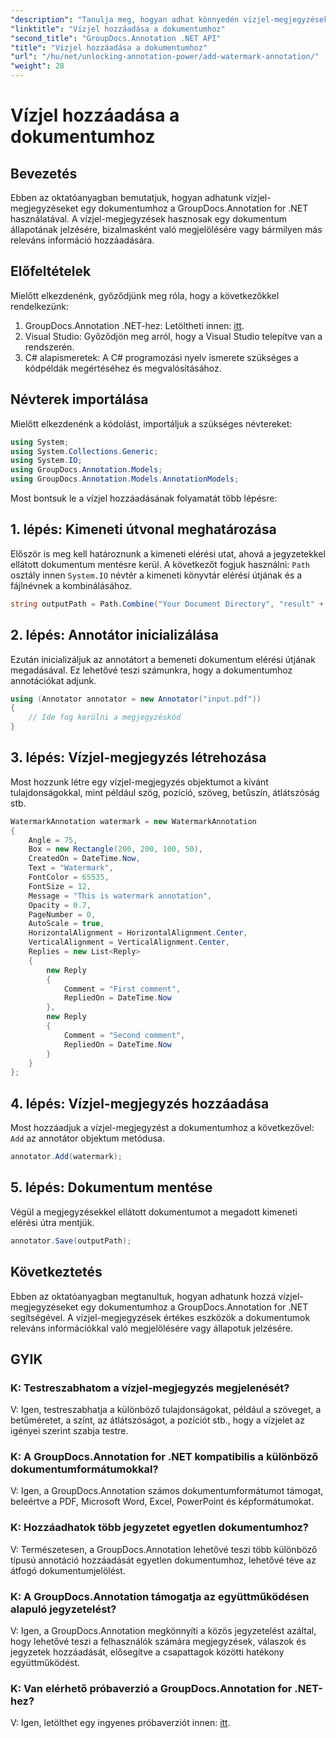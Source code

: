 ```yaml
---
"description": "Tanulja meg, hogyan adhat könnyedén vízjel-megjegyzéseket dokumentumaihoz a GroupDocs.Annotation for .NET segítségével. Növelje a dokumentumok érthetőségét és biztonságát."
"linktitle": "Vízjel hozzáadása a dokumentumhoz"
"second_title": "GroupDocs.Annotation .NET API"
"title": "Vízjel hozzáadása a dokumentumhoz"
"url": "/hu/net/unlocking-annotation-power/add-watermark-annotation/"
"weight": 28
---
```


# Vízjel hozzáadása a dokumentumhoz

## Bevezetés
Ebben az oktatóanyagban bemutatjuk, hogyan adhatunk vízjel-megjegyzéseket egy dokumentumhoz a GroupDocs.Annotation for .NET használatával. A vízjel-megjegyzések hasznosak egy dokumentum állapotának jelzésére, bizalmasként való megjelölésére vagy bármilyen más releváns információ hozzáadására.

## Előfeltételek

Mielőtt elkezdenénk, győződjünk meg róla, hogy a következőkkel rendelkezünk:

1. GroupDocs.Annotation .NET-hez: Letöltheti innen: [itt](https://releases.groupdocs.com/annotation/net/).
2. Visual Studio: Győződjön meg arról, hogy a Visual Studio telepítve van a rendszerén.
3. C# alapismeretek: A C# programozási nyelv ismerete szükséges a kódpéldák megértéséhez és megvalósításához.

## Névterek importálása

Mielőtt elkezdenénk a kódolást, importáljuk a szükséges névtereket:

```csharp
using System;
using System.Collections.Generic;
using System.IO;
using GroupDocs.Annotation.Models;
using GroupDocs.Annotation.Models.AnnotationModels;
```

Most bontsuk le a vízjel hozzáadásának folyamatát több lépésre:

## 1. lépés: Kimeneti útvonal meghatározása

Először is meg kell határoznunk a kimeneti elérési utat, ahová a jegyzetekkel ellátott dokumentum mentésre kerül. A következőt fogjuk használni: `Path` osztály innen `System.IO` névtér a kimeneti könyvtár elérési útjának és a fájlnévnek a kombinálásához.

```csharp
string outputPath = Path.Combine("Your Document Directory", "result" + Path.GetExtension("input.pdf"));
```

## 2. lépés: Annotátor inicializálása

Ezután inicializáljuk az annotátort a bemeneti dokumentum elérési útjának megadásával. Ez lehetővé teszi számunkra, hogy a dokumentumhoz annotációkat adjunk.

```csharp
using (Annotator annotator = new Annotator("input.pdf"))
{
    // Ide fog kerülni a megjegyzéskód
}
```

## 3. lépés: Vízjel-megjegyzés létrehozása

Most hozzunk létre egy vízjel-megjegyzés objektumot a kívánt tulajdonságokkal, mint például szög, pozíció, szöveg, betűszín, átlátszóság stb.

```csharp
WatermarkAnnotation watermark = new WatermarkAnnotation
{
    Angle = 75,
    Box = new Rectangle(200, 200, 100, 50),
    CreatedOn = DateTime.Now,
    Text = "Watermark",
    FontColor = 65535,
    FontSize = 12,
    Message = "This is watermark annotation",
    Opacity = 0.7,
    PageNumber = 0,
    AutoScale = true,
    HorizontalAlignment = HorizontalAlignment.Center,
    VerticalAlignment = VerticalAlignment.Center,
    Replies = new List<Reply>
    {
        new Reply
        {
            Comment = "First comment",
            RepliedOn = DateTime.Now
        },
        new Reply
        {
            Comment = "Second comment",
            RepliedOn = DateTime.Now
        }
    }
};
```

## 4. lépés: Vízjel-megjegyzés hozzáadása

Most hozzáadjuk a vízjel-megjegyzést a dokumentumhoz a következővel: `Add` az annotátor objektum metódusa.

```csharp
annotator.Add(watermark);
```

## 5. lépés: Dokumentum mentése

Végül a megjegyzésekkel ellátott dokumentumot a megadott kimeneti elérési útra mentjük.

```csharp
annotator.Save(outputPath);
```

## Következtetés

Ebben az oktatóanyagban megtanultuk, hogyan adhatunk hozzá vízjel-megjegyzéseket egy dokumentumhoz a GroupDocs.Annotation for .NET segítségével. A vízjel-megjegyzések értékes eszközök a dokumentumok releváns információkkal való megjelölésére vagy állapotuk jelzésére.

## GYIK

### K: Testreszabhatom a vízjel-megjegyzés megjelenését?

V: Igen, testreszabhatja a különböző tulajdonságokat, például a szöveget, a betűméretet, a színt, az átlátszóságot, a pozíciót stb., hogy a vízjelet az igényei szerint szabja testre.

### K: A GroupDocs.Annotation for .NET kompatibilis a különböző dokumentumformátumokkal?

V: Igen, a GroupDocs.Annotation számos dokumentumformátumot támogat, beleértve a PDF, Microsoft Word, Excel, PowerPoint és képformátumokat.

### K: Hozzáadhatok több jegyzetet egyetlen dokumentumhoz?

V: Természetesen, a GroupDocs.Annotation lehetővé teszi több különböző típusú annotáció hozzáadását egyetlen dokumentumhoz, lehetővé téve az átfogó dokumentumjelölést.

### K: A GroupDocs.Annotation támogatja az együttműködésen alapuló jegyzetelést?

V: Igen, a GroupDocs.Annotation megkönnyíti a közös jegyzetelést azáltal, hogy lehetővé teszi a felhasználók számára megjegyzések, válaszok és jegyzetek hozzáadását, elősegítve a csapattagok közötti hatékony együttműködést.

### K: Van elérhető próbaverzió a GroupDocs.Annotation for .NET-hez?

V: Igen, letölthet egy ingyenes próbaverziót innen: [itt](https://releases.groupdocs.com/).